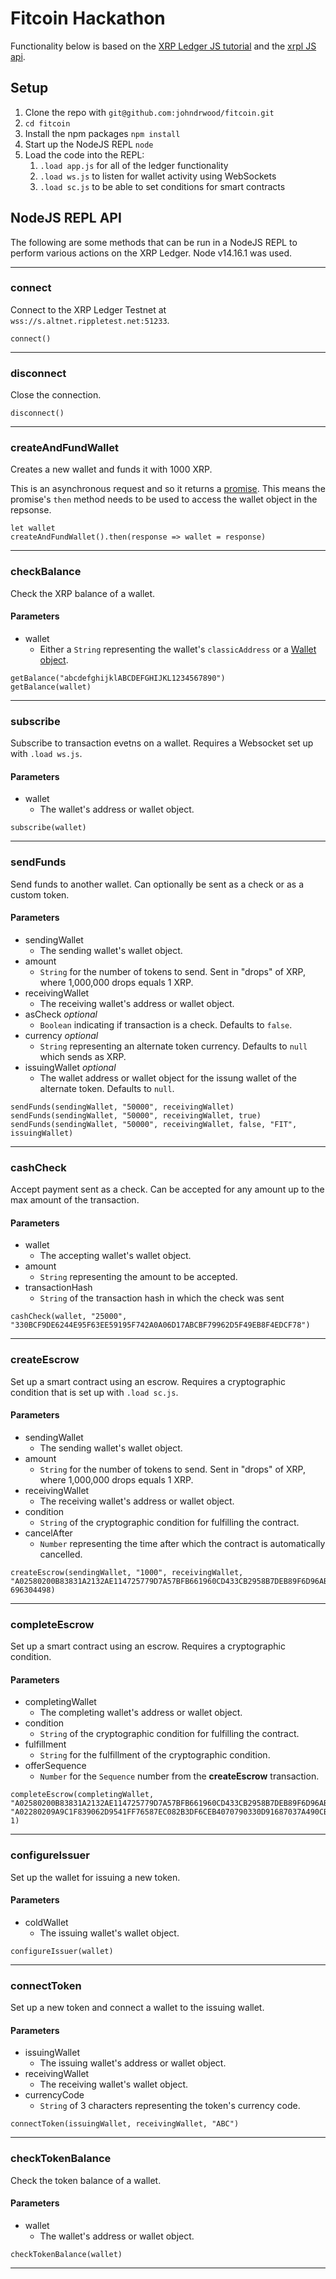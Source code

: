 # Fitcoin Hackathon

Functionality below is based on the [XRP Ledger JS tutorial](https://xrpl.org/get-started-using-javascript.html) and the [xrpl JS api](https://js.xrpl.org/).

## Setup

1. Clone the repo with `git@github.com:johndrwood/fitcoin.git`
1. `cd fitcoin`
1. Install the npm packages `npm install`
1. Start up the NodeJS REPL `node`
1. Load the code into the REPL:
	1. `.load app.js` for all of the ledger functionality
	1. `.load ws.js` to listen for wallet activity using WebSockets
	1. `.load sc.js` to be able to set conditions for smart contracts

## NodeJS REPL API

The following are some methods that can be run in a NodeJS REPL to perform various actions on the XRP Ledger. Node v14.16.1 was used.

----
### connect
Connect to the XRP Ledger Testnet at `wss://s.altnet.rippletest.net:51233`.

```
connect()
```
---

### disconnect
Close the connection.

```
disconnect()
```
---

### createAndFundWallet
Creates a new wallet and funds it with 1000 XRP.

This is an asynchronous request and so it returns a [promise](https://developer.mozilla.org/en-US/docs/Web/JavaScript/Reference/Global_Objects/Promise). This means the promise's `then` method needs to be used to access the wallet object in the repsonse.

```
let wallet
createAndFundWallet().then(response => wallet = response)
```
---

### checkBalance
Check the XRP balance of a wallet.

#### Parameters
- wallet
  - Either a `String` representing the wallet's `classicAddress` or a [Wallet object](https://js.xrpl.org/classes/Wallet.html).

```
getBalance("abcdefghijklABCDEFGHIJKL1234567890")
getBalance(wallet)
```
---

### subscribe
Subscribe to transaction evetns on a wallet. Requires a Websocket set up with `.load ws.js`.

#### Parameters
- wallet
  - The wallet's address or wallet object.

```
subscribe(wallet)
```
---

### sendFunds
Send funds to another wallet. Can optionally be sent as a check or as a custom token.

#### Parameters
- sendingWallet
  - The sending wallet's wallet object.
- amount
  - `String` for the number of tokens to send. Sent in "drops" of XRP, where 1,000,000 drops equals 1 XRP.
- receivingWallet
  - The receiving wallet's address or wallet object.
- asCheck _optional_
  - `Boolean` indicating if transaction is a check. Defaults to `false`.
- currency _optional_
  - `String` representing an alternate token currency. Defaults to `null` which sends as XRP.
- issuingWallet _optional_
  - The wallet address or wallet object for the issung wallet of the alternate token. Defaults to `null`.

```
sendFunds(sendingWallet, "50000", receivingWallet)
sendFunds(sendingWallet, "50000", receivingWallet, true)
sendFunds(sendingWallet, "50000", receivingWallet, false, "FIT", issuingWallet)
```
---

### cashCheck
Accept payment sent as a check. Can be accepted for any amount up to the max amount of the transaction.

#### Parameters
- wallet
  - The accepting wallet's wallet object.
- amount
  - `String` representing the amount to be accepted.
- transactionHash
  - `String` of the transaction hash in which the check was sent

```
cashCheck(wallet, "25000", "330BCF9DE6244E95F63EE59195F742A0A06D17ABCBF79962D5F49EB8F4EDCF78")
```
---

### createEscrow
Set up a smart contract using an escrow. Requires a cryptographic condition that is set up with `.load sc.js`.

#### Parameters
- sendingWallet
  - The sending wallet's wallet object.
- amount
  - `String` for the number of tokens to send. Sent in "drops" of XRP, where 1,000,000 drops equals 1 XRP.
- receivingWallet
  - The receiving wallet's address or wallet object.
- condition
  - `String` of the cryptographic condition for fulfilling the contract.
- cancelAfter
  - `Number` representing the time after which the contract is automatically cancelled.

```
createEscrow(sendingWallet, "1000", receivingWallet, "A02580200B83831A2132AE114725779D7A57BFB661960CD433CB2958B7DEB89F6D96AB86810120", 696304498)
```
---

### completeEscrow
Set up a smart contract using an escrow. Requires a cryptographic condition.

#### Parameters
- completingWallet
  - The completing wallet's address or wallet object.
- condition
  - `String` of the cryptographic condition for fulfilling the contract.
- fulfillment
  - `String` for the fulfillment of the cryptographic condition.
- offerSequence
  - `Number` for the `Sequence` number from the **createEscrow** transaction.

```
completeEscrow(completingWallet, "A02580200B83831A2132AE114725779D7A57BFB661960CD433CB2958B7DEB89F6D96AB86810120", "A02280209A9C1F839062D9541FF76587EC082B3DF6CEB4070790330D91687037A490CB11", 1)
```
---

### configureIssuer
Set up the wallet for issuing a new token.

#### Parameters
- coldWallet
  - The issuing wallet's wallet object.

```
configureIssuer(wallet)
```
---

### connectToken
Set up a new token and connect a wallet to the issuing wallet.

#### Parameters
- issuingWallet
  - The issuing wallet's address or wallet object.
- receivingWallet
  - The receiving wallet's wallet object.
- currencyCode
  - `String` of 3 characters representing the token's currency code.

```
connectToken(issuingWallet, receivingWallet, "ABC")
```
---

### checkTokenBalance
Check the token balance of a wallet.

#### Parameters
- wallet
  - The wallet's address or wallet object.
```
checkTokenBalance(wallet)
```
---
